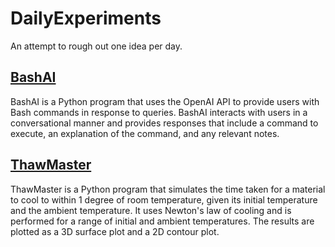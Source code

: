 # DailyExperiments
An attempt to rough out one idea per day.


## [BashAI](https://github.com/ESikich/DailyExperiments/tree/main/BashAI)

BashAI is a Python program that uses the OpenAI API to provide users with Bash commands in response to queries. BashAI interacts with users in a conversational manner and provides responses that include a command to execute, an explanation of the command, and any relevant notes.

## [ThawMaster](https://github.com/ESikich/DailyExperiments/tree/main/ThawMaster)
ThawMaster is a Python program that simulates the time taken for a material to cool to within 1 degree of room temperature, given its initial temperature and the ambient temperature. It uses Newton's law of cooling and is performed for a range of initial and ambient temperatures. The results are plotted as a 3D surface plot and a 2D contour plot.
